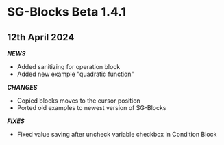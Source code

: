 # SG-Blocks Beta 1.4.1
## 12th April 2024

***NEWS***
- Added sanitizing for operation block
- Added new example "quadratic function"

***CHANGES***
- Copied blocks moves to the cursor position
- Ported old examples to newest version of SG-Blocks

***FIXES***
- Fixed value saving after uncheck variable checkbox in Condition Block